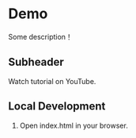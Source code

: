 # Demo

Some description！

## Subheader

Watch tutorial on YouTube.

## Local Development

1. Open index.html in your browser.